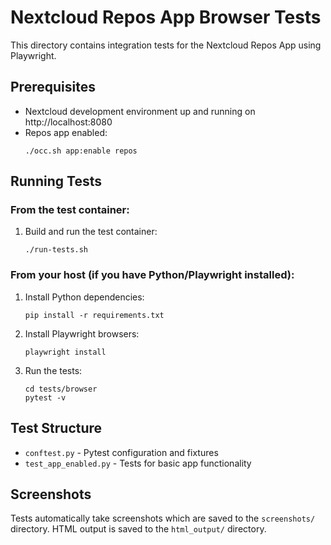 <!--
SPDX-FileCopyrightText: 2025 Markus Katharina Brechtel <markus.katharina.brechtel@thengo.net>
SPDX-License-Identifier: AGPL-3.0-or-later
-->

# Nextcloud Repos App Browser Tests

This directory contains integration tests for the Nextcloud Repos App using Playwright.

## Prerequisites

- Nextcloud development environment up and running on http://localhost:8080
- Repos app enabled:
  ```
  ./occ.sh app:enable repos
  ```

## Running Tests

### From the test container:

1. Build and run the test container:
   ```
   ./run-tests.sh
   ```

### From your host (if you have Python/Playwright installed):

1. Install Python dependencies:
   ```
   pip install -r requirements.txt
   ```

2. Install Playwright browsers:
   ```
   playwright install
   ```

3. Run the tests:
   ```
   cd tests/browser
   pytest -v
   ```

## Test Structure

- `conftest.py` - Pytest configuration and fixtures
- `test_app_enabled.py` - Tests for basic app functionality

## Screenshots

Tests automatically take screenshots which are saved to the `screenshots/` directory.
HTML output is saved to the `html_output/` directory.
